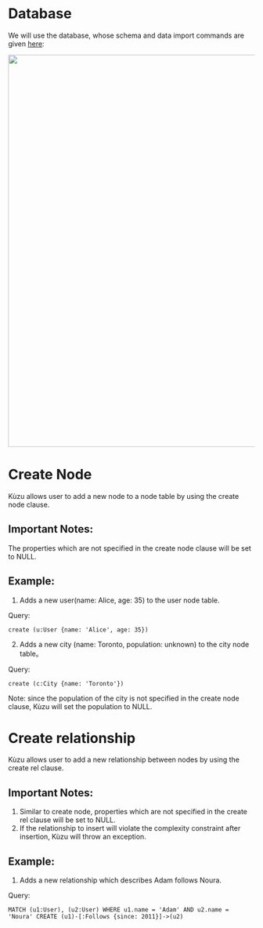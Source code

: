 # Database
We will use the database, whose schema and data import commands are given [here](example-database.md):

<img src="running-example.png" width="800">

# Create Node
Kùzu allows user to add a new node to a node table by using the create node clause.

## Important Notes:
The properties which are not specified in the create node clause will be set to NULL.
## Example:
1. Adds a new user(name: Alice, age: 35) to the user node table.

Query:
```
create (u:User {name: 'Alice', age: 35})
```

2. Adds a new city (name: Toronto, population: unknown) to the city node table。

Query:
```
create (c:City {name: 'Toronto'})
```
Note: since the population of the city is not specified in the create node clause, Kùzu will set the population to NULL.

# Create relationship
Kùzu allows user to add a new relationship between nodes by using the create rel clause.

## Important Notes:
1. Similar to create node, properties which are not specified in the create rel clause will be set to NULL.
2. If the relationship to insert will violate the complexity constraint after insertion, Kùzu will throw an exception.
## Example:
1. Adds a new relationship which describes Adam follows Noura.

Query:
```
MATCH (u1:User), (u2:User) WHERE u1.name = 'Adam' AND u2.name = 'Noura' CREATE (u1)-[:Follows {since: 2011}]->(u2)
```
